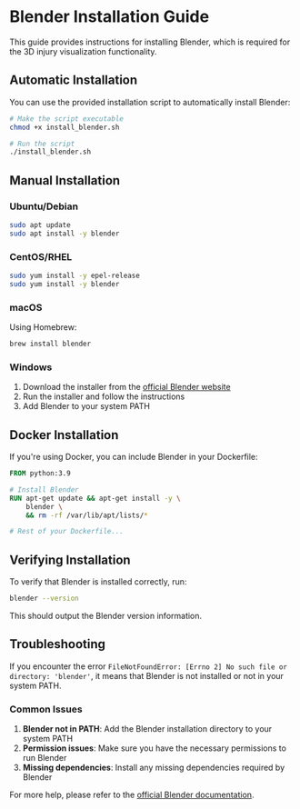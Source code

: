 # Blender Installation Guide

This guide provides instructions for installing Blender, which is required for the 3D injury visualization functionality.

## Automatic Installation

You can use the provided installation script to automatically install Blender:

```bash
# Make the script executable
chmod +x install_blender.sh

# Run the script
./install_blender.sh
```

## Manual Installation

### Ubuntu/Debian

```bash
sudo apt update
sudo apt install -y blender
```

### CentOS/RHEL

```bash
sudo yum install -y epel-release
sudo yum install -y blender
```

### macOS

Using Homebrew:

```bash
brew install blender
```

### Windows

1. Download the installer from the [official Blender website](https://www.blender.org/download/)
2. Run the installer and follow the instructions
3. Add Blender to your system PATH

## Docker Installation

If you're using Docker, you can include Blender in your Dockerfile:

```dockerfile
FROM python:3.9

# Install Blender
RUN apt-get update && apt-get install -y \
    blender \
    && rm -rf /var/lib/apt/lists/*

# Rest of your Dockerfile...
```

## Verifying Installation

To verify that Blender is installed correctly, run:

```bash
blender --version
```

This should output the Blender version information.

## Troubleshooting

If you encounter the error `FileNotFoundError: [Errno 2] No such file or directory: 'blender'`, it means that Blender is not installed or not in your system PATH.

### Common Issues

1. **Blender not in PATH**: Add the Blender installation directory to your system PATH
2. **Permission issues**: Make sure you have the necessary permissions to run Blender
3. **Missing dependencies**: Install any missing dependencies required by Blender

For more help, please refer to the [official Blender documentation](https://docs.blender.org/manual/en/latest/getting_started/installing/index.html). 